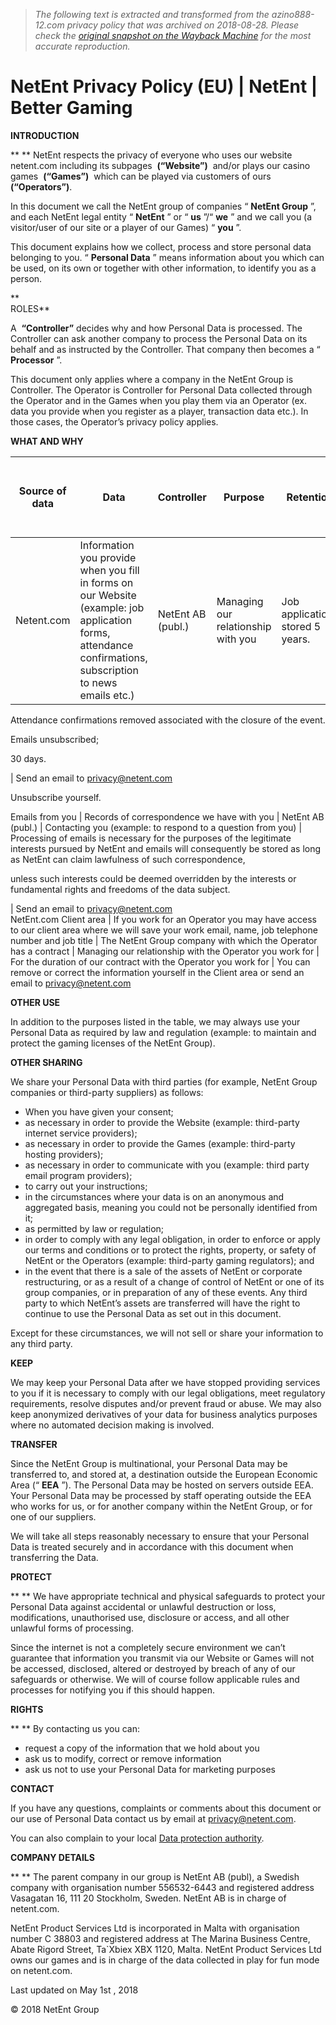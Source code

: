 > *The following text is extracted and transformed from the azino888-12.com privacy policy that was archived on 2018-08-28. Please check the [original snapshot on the Wayback Machine](https://web.archive.org/web/20180828042026id_/https%3A//goo.gl/GtUYz6) for the most accurate reproduction.*

# NetEnt Privacy Policy (EU) | NetEnt | Better Gaming

**INTRODUCTION**

** ** NetEnt respects the privacy of everyone who uses our website netent.com including its subpages  **(“Website”)**  and/or plays our casino games  **(“Games”)**  which can be played via customers of ours  **(“Operators”)**.

In this document we call the NetEnt group of companies “ **NetEnt Group** ”, and each NetEnt legal entity “ **NetEnt** ” or “ **us** ”/“ **we** ” and we call you (a visitor/user of our site or a player of our Games) “ **you** ”.

This document explains how we collect, process and store personal data belonging to you. “ **Personal Data** ” means information about you which can be used, on its own or together with other information, to identify you as a person.

**  
ROLES**

A  **“Controller”** decides why and how Personal Data is processed. The Controller can ask another company to process the Personal Data on its behalf and as instructed by the Controller. That company then becomes a “ **Processor** ”.

This document only applies where a company in the NetEnt Group is Controller. The Operator is Controller for Personal Data collected through the Operator and in the Games when you play them via an Operator (ex. data you provide when you register as a player, transaction data etc.). In those cases, the Operator’s privacy policy applies.

**WHAT AND WHY**

**Source of data** | **Data** | **Controller** | **Purpose** | **Retention** | **How to stop collection or remove data**  
---|---|---|---|---|---  
Netent.com | Information you provide when you fill in forms on our Website (example: job application forms, attendance confirmations, subscription to news emails etc.)  | NetEnt AB (publ.) | Managing our relationship with you  | Job applications stored 5 years. 

Attendance confirmations removed associated with the closure of the event.

Emails unsubscribed;

30 days.

| Send an email to privacy@netent.com 

Unsubscribe yourself.  
  
Emails from you | Records of correspondence we have with you | NetEnt AB (publ.) | Contacting you (example: to respond to a question from you)  | Processing of emails is necessary for the purposes of the legitimate interests pursued by NetEnt and emails will consequently be stored as long as NetEnt can claim lawfulness of such correspondence, 

unless such interests could be deemed overridden by the interests or fundamental rights and freedoms of the data subject.

| Send an email to privacy@netent.com  
NetEnt.com Client area | If you work for an Operator you may have access to our client area where we will save your work email, name, job telephone number and job title | The NetEnt Group company with which the Operator has a contract | Managing our relationship with the Operator you work for  | For the duration of our contract with the Operator you work for | You can remove or correct the information yourself in the Client area or send an email to privacy@netent.com  
  
**OTHER USE**

In addition to the purposes listed in the table, we may always use your Personal Data as required by law and regulation (example: to maintain and protect the gaming licenses of the NetEnt Group).

**OTHER SHARING**

We share your Personal Data with third parties (for example, NetEnt Group companies or third-party suppliers) as follows:

  * When you have given your consent;
  * as necessary in order to provide the Website (example: third-party internet service providers);
  * as necessary in order to provide the Games (example: third-party hosting providers);
  * as necessary in order to communicate with you (example: third party email program providers);
  * to carry out your instructions;
  * in the circumstances where your data is on an anonymous and aggregated basis, meaning you could not be personally identified from it;
  * as permitted by law or regulation;
  * in order to comply with any legal obligation, in order to enforce or apply our terms and conditions or to protect the rights, property, or safety of NetEnt or the Operators (example: third-party gaming regulators); and
  * in the event that there is a sale of the assets of NetEnt or corporate restructuring, or as a result of a change of control of NetEnt or one of its group companies, or in preparation of any of these events. Any third party to which NetEnt’s assets are transferred will have the right to continue to use the Personal Data as set out in this document.



Except for these circumstances, we will not sell or share your information to any third party.

**KEEP**

We may keep your Personal Data after we have stopped providing services to you if it is necessary to comply with our legal obligations, meet regulatory requirements, resolve disputes and/or prevent fraud or abuse. We may also keep anonymized derivatives of your data for business analytics purposes where no automated decision making is involved.

**TRANSFER**

Since the NetEnt Group is multinational, your Personal Data may be transferred to, and stored at, a destination outside the European Economic Area (“ **EEA** ”). The Personal Data may be hosted on servers outside EEA. Your Personal Data may be processed by staff operating outside the EEA who works for us, or for another company within the NetEnt Group, or for one of our suppliers.

We will take all steps reasonably necessary to ensure that your Personal Data is treated securely and in accordance with this document when transferring the Data.

**PROTECT**

** ** We have appropriate technical and physical safeguards to protect your Personal Data against accidental or unlawful destruction or loss, modifications, unauthorised use, disclosure or access, and all other unlawful forms of processing.

Since the internet is not a completely secure environment we can’t guarantee that information you transmit via our Website or Games will not be accessed, disclosed, altered or destroyed by breach of any of our safeguards or otherwise. We will of course follow applicable rules and processes for notifying you if this should happen.

**RIGHTS**

** ** By contacting us you can:

  * request a copy of the information that we hold about you
  * ask us to modify, correct or remove information
  * ask us not to use your Personal Data for marketing purposes



**CONTACT**

If you have any questions, complaints or comments about this document or our use of Personal Data contact us by email at privacy@netent.com.

You can also complain to your local [Data protection authority](http://ec.europa.eu/justice/data-protection/article-29/structure/data-protection-authorities/index_en.htm).

**COMPANY DETAILS**

** ** The parent company in our group is NetEnt AB (publ), a Swedish company with organisation number 556532-6443 and registered address Vasagatan 16, 111 20 Stockholm, Sweden. NetEnt AB is in charge of netent.com.

NetEnt Product Services Ltd is incorporated in Malta with organisation number C 38803 and registered address at The Marina Business Centre, Abate Rigord Street, Ta`Xbiex XBX 1120, Malta. NetEnt Product Services Ltd owns our games and is in charge of the data collected in play for fun mode on netent.com.

Last updated on May 1st , 2018

© 2018 NetEnt Group

